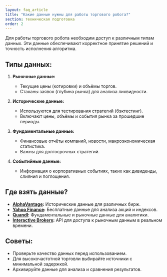```yaml
---
layout: faq_article
title: "Какие данные нужны для работы торгового робота?"
section: техническая подготовка
order: 2
---
```


Для работы торгового робота необходим доступ к различным типам данных. Эти данные обеспечивают корректное принятие решений и точность исполнения алгоритма.

## Типы данных:

1. **Рыночные данные:**
   - Текущие цены (котировки) и объёмы торгов.
   - Стаканы заявок (глубина рынка) для анализа ликвидности.

2. **Исторические данные:**
   - Используются для тестирования стратегий (бэктестинг).
   - Включают цены, объёмы и события рынка за прошедшие периоды.

3. **Фундаментальные данные:**
   - Финансовые отчёты компаний, новости, макроэкономическая статистика.
   - Важны для долгосрочных стратегий.

4. **Событийные данные:**
   - Информация о корпоративных событиях, таких как дивиденды, слияния и поглощения.

## Где взять данные?

- **[AlphaVantage](https://alphavantage.co/):** Исторические данные для различных бирж.
- **[Yahoo Finance](https://finance.yahoo.com/):** Бесплатные данные для анализа акций и индексов.
- **[Quandl](https://www.quandl.com/):** Фундаментальные и рыночные данные для аналитики.
- **[Interactive Brokers](https://www.interactivebrokers.com/):** API для доступа к рыночным данным в реальном времени.

## Советы:

- Проверьте качество данных перед использованием.
- Для высокочастотной торговли выбирайте источники с минимальной задержкой.
- Архивируйте данные для анализа и сравнения результатов.

